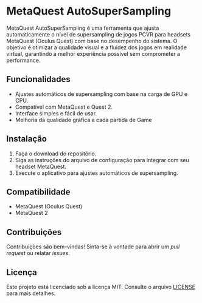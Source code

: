 
# MetaQuest AutoSuperSampling

MetaQuest AutoSuperSampling é uma ferramenta que ajusta automaticamente o nível de supersampling de jogos PCVR para headsets MetaQuest (Oculus Quest) com base no desempenho do sistema. O objetivo é otimizar a qualidade visual e a fluidez dos jogos em realidade virtual, garantindo a melhor experiência possível sem comprometer a performance.

## Funcionalidades

- Ajustes automáticos de supersampling com base na carga de GPU e CPU.
- Compatível com MetaQuest e Quest 2.
- Interface simples e fácil de usar.
- Melhoria da qualidade gráfica a cada partida de Game

## Instalação

1. Faça o download do repositório.
2. Siga as instruções do arquivo de configuração para integrar com seu headset MetaQuest.
3. Execute o aplicativo para ajustes automáticos de supersampling.

## Compatibilidade

- MetaQuest (Oculus Quest)
- MetaQuest 2

## Contribuições

Contribuições são bem-vindas! Sinta-se à vontade para abrir um *pull request* ou relatar *issues*.

## Licença

Este projeto está licenciado sob a licença MIT. Consulte o arquivo [LICENSE](LICENSE) para mais detalhes.
